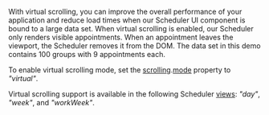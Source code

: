 With virtual scrolling, you can improve the overall performance of your application and reduce load times when our Scheduler UI component is bound to a large data set. When virtual scrolling is enabled, our Scheduler only renders visible appointments. When an appointment leaves the viewport, the Scheduler removes it from the DOM. The data set in this demo contains 100 groups with 9 appointments each.

To enable virtual scrolling mode, set the [scrolling](/Documentation/ApiReference/UI_Components/dxScheduler/Configuration/scrolling).[mode](/Documentation/ApiReference/UI_Components/dxScheduler/Configuration/scrolling/#mode) property to *"virtual"*.

Virtual scrolling support is available in the following Scheduler [views](/Documentation/ApiReference/UI_Components/dxScheduler/Configuration/views/): *"day"*, *"week"*, and *"workWeek"*.

